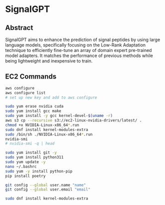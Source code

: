 # SignalGPT

## Abstract

SignalGPT aims to enhance the prediction of signal peptides by using large language models, specifically focusing on the Low-Rank Adaptation technique to efficiently fine-tune an array of domain expert pre-trained model adapters.
It matches the performance of previous methods while being lightweight and inexpensive to train.



## EC2 Commands
```sh
aws configure
aws configure list
# set up new key and add to aws configure

sudo yum erase nvidia cuda
sudo yum install gcc make
sudo yum install -y gcc kernel-devel-$(uname -r)
aws s3 cp --recursive s3://ec2-linux-nvidia-drivers/latest/ .
chmod +x NVIDIA-Linux-x86_64*.run
sudo dnf install kernel-modules-extra
sudo /bin/sh ./NVIDIA-Linux-x86_64*.run
nvidia-smi
# nvidia-smi -q | head

sudo yum install git -y
sudo yum install python311
sudo yum update -y
nano ~/.bashrc
sudo yum -y install python-pip
pip install poetry

git config --global user.name "name"
git config --global user.email "email"

sudo dnf install kernel-modules-extra


```
